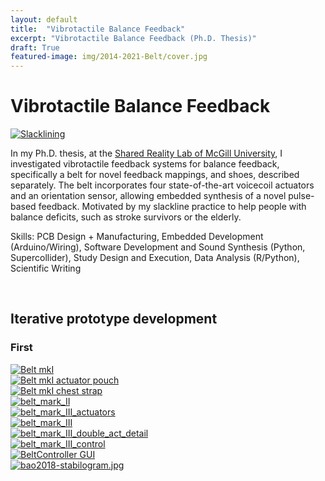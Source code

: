 ```yaml
---
layout: default
title:  "Vibrotactile Balance Feedback"
excerpt: "Vibrotactile Balance Feedback (Ph.D. Thesis)"
draft: True
featured-image: img/2014-2021-Belt/cover.jpg
---
```


<h1>Vibrotactile Balance Feedback</h1>
<span class="image left"><a class="gallery" href="img/2014-2021-Belt/slacksnow.jpg"><img src="img/2014-2021-Belt/slacksnow.jpg" alt="Slacklining" /></a></span>

In my Ph.D. thesis, at the <a target="_blank" href="https://srl.mcgill.ca">Shared Reality Lab of McGill University</a>, I investigated vibrotactile feedback systems for balance feedback, specifically a belt for novel feedback mappings, and shoes, described separately. 
The belt incorporates four state-of-the-art voicecoil actuators and an orientation sensor, allowing embedded synthesis of a novel pulse-based feedback.
Motivated by my slackline practice to help people with balance deficits, such as stroke survivors or the elderly.

Skills: PCB Design + Manufacturing, Embedded Development (Arduino/Wiring), Software Development and Sound Synthesis (Python, Supercollider), Study Design and Execution, Data Analysis (R/Python), Scientific Writing

<br/>

<h2>Iterative prototype development</h2>
<h3>First</h3>
<!--
<div class="box alt">
	<div class="row uniform">
		<div class="5u"><span class="image fit"><a class="gallery" href="img/2014-2021-Belt/"><img src="img/2014-2021-Belt/" alt="" /></a></span></div>
	</div>
</div>
-->

<div class="box alt">
	<div class="row uniform">
		<div class="4u"><span class="image fit"><a class="gallery" href="img/2014-2021-Belt/belt-small.jpg"><img src="img/2014-2021-Belt/belt-small.jpg" alt="Belt mkI" /></a></span></div>
		<div class="4u"><span class="image fit"><a class="gallery" href="img/2014-2021-Belt/actuator_pouch.jpg"><img src="img/2014-2021-Belt/actuator_pouch.jpg" alt="Belt mkI actuator pouch" /></a></span></div>
		<div class="4u$"><span class="image fit"><a class="gallery" href="img/2014-2021-Belt/cheststrap-small.jpg"><img src="img/2014-2021-Belt/cheststrap-small.jpg" alt="Belt mkI chest strap" /></a> </span></div>
	</div>
</div>

<div class="box alt">
	<div class="row uniform">
		<div class="12$"><span class="image fit"><a class="gallery" href="img/2014-2021-Belt/belt_mark_II.jpg"><img src="img/2014-2021-Belt/belt_mark_II.jpg" alt="belt_mark_II" /></a></span></div>
		<div class="12$"><span class="image fit"><a class="gallery" href="img/2014-2021-Belt/belt_mark_III_actuators.jpg "><img src="img/2014-2021-Belt/belt_mark_III_actuators.jpg " alt="belt_mark_III_actuators" /></a></span></div>
	</div>
</div>


<div class="box alt">
	<div class="row uniform">
		<div class="5u"><span class="image fit"><a class="gallery" href="img/2014-2021-Belt/belt_mark_III.jpg"><img src="img/2014-2021-Belt/belt_mark_III.jpg" alt="belt_mark_III" /></a></span></div>
		<div class="5u"><span class="image fit"><a class="gallery" href="img/2014-2021-Belt/belt_mark_III_double_act_detail"><img src="img/2014-2021-Belt/belt_mark_III_double_act_detail.jpg" alt="belt_mark_III_double_act_detail" /></a></span></div>
		<div class="2u$"><span class="image fit"><a class="gallery" href="img/2014-2021-Belt/belt_mark_III_control.jpg"><img src="img/2014-2021-Belt/belt_mark_III_control.jpg" alt="belt_mark_III_control" /></a></span></div>
	</div>
</div>


<div class="box alt">
	<div class="row uniform">
		<div class="6u"><span class="image fit"><a class="gallery" href="img/2014-2021-Belt/BeltController.png"><img src="img/2014-2021-Belt/BeltController.png" alt="BeltController GUI" /></a></span></div>
		<div class="6u$"><span class="image fit"><a class="gallery" href="img/2014-2021-Belt/bao2018-stabilogram.jpg"><img src="img/2014-2021-Belt/bao2018-stabilogram.jpg" alt="bao2018-stabilogram.jpg" /></a></span></div>
	</div>
</div>




<!--Published as: <a href="https://ieeexplore.ieee.org/abstract/document/8357172/">Anlauff, J., Kim, T., & Cooperstock, J. R. (2018, March). Feel-a-bump: Haptic feedback for foot-based angular menu selection. In 2018 IEEE Haptics Symposium (HAPTICS) (pp. 175-179). IEEE.</a>-->
